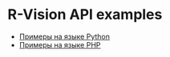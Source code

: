 # R-Vision API examples

* [Примеры на языке Python](python/README.md)
* [Примеры на языке PHP](php/README.md)
